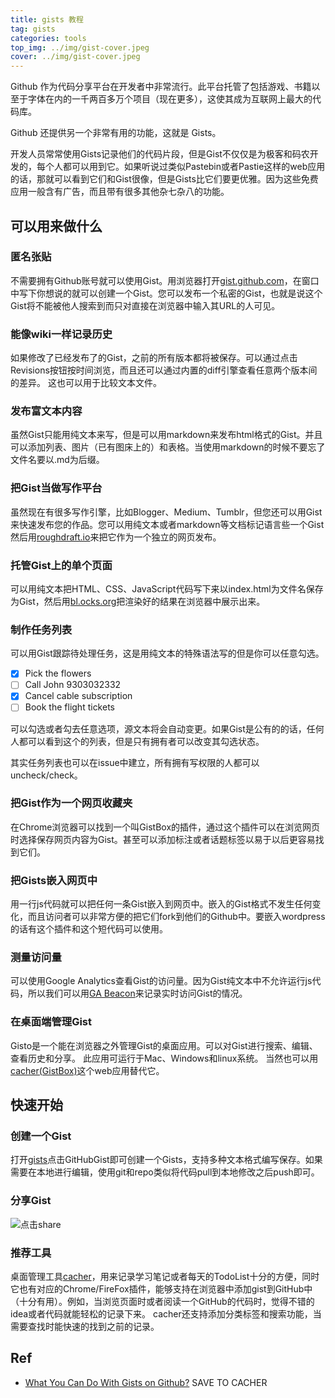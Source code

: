 ```yaml
---
title: gists 教程
tag: gists
categories: tools
top_img: ../img/gist-cover.jpeg
cover: ../img/gist-cover.jpeg
---
```


Github 作为代码分享平台在开发者中非常流行。此平台托管了包括游戏、书籍以至于字体在内的一千两百多万个项目（现在更多），这使其成为互联网上最大的代码库。

Github 还提供另一个非常有用的功能，这就是 Gists。

开发人员常常使用Gists记录他们的代码片段，但是Gist不仅仅是为极客和码农开发的，每个人都可以用到它。如果听说过类似Pastebin或者Pastie这样的web应用的话，那就可以看到它们和Gist很像，但是Gists比它们要更优雅。因为这些免费应用一般含有广告，而且带有很多其他杂七杂八的功能。

## 可以用来做什么

### 匿名张贴

不需要拥有Github账号就可以使用Gist。用浏览器打开[gist.github.com](http://gist.github.com)，在窗口中写下你想说的就可以创建一个Gist。您可以发布一个私密的Gist，也就是说这个Gist将不能被他人搜索到而只对直接在浏览器中输入其URL的人可见。

### 能像wiki一样记录历史

如果修改了已经发布了的Gist，之前的所有版本都将被保存。可以通过点击Revisions按钮按时间浏览，而且还可以通过内置的diff引擎查看任意两个版本间的差异。 这也可以用于比较文本文件。

### 发布富文本内容

虽然Gist只能用纯文本来写，但是可以用markdown来发布html格式的Gist。并且可以添加列表、图片（已有图床上的）和表格。当使用markdown的时候不要忘了文件名要以.md为后缀。

### 把Gist当做写作平台

虽然现在有很多写作引擎，比如Blogger、Medium、Tumblr，但您还可以用Gist来快速发布您的作品。您可以用纯文本或者markdown等文档标记语言些一个Gist然后用[roughdraft.io](http://roughdraft.io)来把它作为一个独立的网页发布。

### 托管Gist上的单个页面

可以用纯文本把HTML、CSS、JavaScript代码写下来以index.html为文件名保存为Gist，然后用[bl.ocks.org](http://bl.ocks.org)把渲染好的结果在浏览器中展示出来。

### 制作任务列表

可以用Gist跟踪待处理任务，这是用纯文本的特殊语法写的但是你可以任意勾选。

- [x] Pick the flowers
- [ ] Call John 9303032332
- [x] Cancel cable subscription
- [ ] Book the flight tickets

可以勾选或者勾去任意选项，源文本将会自动变更。如果Gist是公有的的话，任何人都可以看到这个的列表，但是只有拥有者可以改变其勾选状态。

其实任务列表也可以在issue中建立，所有拥有写权限的人都可以uncheck/check。

### 把Gist作为一个网页收藏夹

在Chrome浏览器可以找到一个叫GistBox的插件，通过这个插件可以在浏览网页时选择保存网页内容为Gist。甚至可以添加标注或者话题标签以易于以后更容易找到它们。

### 把Gists嵌入网页中

用一行js代码就可以把任何一条Gist嵌入到网页中。嵌入的Gist格式不发生任何变化，而且访问者可以非常方便的把它们fork到他们的Github中。要嵌入wordpress的话有这个插件和这个短代码可以使用。

### 测量访问量

可以使用Google Analytics查看Gist的访问量。因为Gist纯文本中不允许运行js代码，所以我们可以用[GA Beacon](https://github.com/igrigorik/ga-beacon)来记录实时访问Gist的情况。

### 在桌面端管理Gist

Gisto是一个能在浏览器之外管理Gist的桌面应用。可以对Gist进行搜索、编辑、查看历史和分享。 此应用可运行于Mac、Windows和linux系统。 当然也可以用[cacher(GistBox)](https://www.cacher.io/)这个web应用替代它。

## 快速开始

### 创建一个Gist

打开[gists](https://gist.github.com)点击GitHubGist即可创建一个Gists，支持多种文本格式编写保存。如果需要在本地进行编辑，使用git和repo类似将代码pull到本地修改之后push即可。

### 分享Gist

![点击share](https://cdn.cacher.io/attachments/u/3gla8t6baqs8z/MKxfiiJTt3OVSmlOnv0AOTVBmEuAJOFm/截屏2021-12-19_下午1.56.15.png)

### 推荐工具

桌面管理工具[cacher](https://www.cacher.io/)，用来记录学习笔记或者每天的TodoList十分的方便，同时它也有对应的Chrome/FireFox插件，能够支持在浏览器中添加gist到GitHub中（十分有用）。例如，当浏览页面时或者阅读一个GitHub的代码时，觉得不错的idea或者代码就能轻松的记录下来。
cacher还支持添加分类标签和搜索功能，当需要查找时能快速的找到之前的记录。

## Ref

- [What You Can Do With Gists on Github?](https://www.labnol.org/internet/github-gist-tutorial/28499/)
SAVE TO CACHER